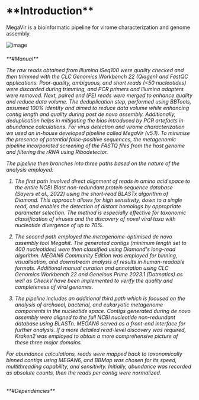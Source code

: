 <h1 class="entry-title" itemprop="headline"> **Introduction** </h1>

MegaVir is a bioinformatic pipeline for virome characterization and genome assembly.

![image](https://github.com/balazshorvathreal/MegaVir/assets/82114449/bb492788-b4b6-4a6a-91d8-fc6565dfc97d)


<h6> **#Manual**

The raw reads obtained from Illumina iSeq100 were quality checked and then trimmed with the CLC Genomics Workbench 22 (Qiagen) and FastQC applications. Poor-quality, ambiguous, and short reads (<50 nucleotides) were discarded during trimming, and PCR primers and Illumina adapters were removed. Next, paired end (PE) reads were merged to enhance quality and reduce data volume. The deduplication step, performed using BBTools, assumed 100% identity and aimed to reduce data volume while enhancing contig length and quality during post de novo assembly. Additionally, deduplication helps in mitigating the bias introduced by PCR artefacts in abundance calculations. For virus detection and virome characterization we used an in-house developed pipeline called MegaVir (v5.1). To minimise the presence of potential false-positive sequences, the metagenomic pipeline incorporated screening of the FASTQ files from the host genome and filtering the rRNA using Ribodetector. 

The pipeline then branches into three paths based on the nature of the analysis employed: 

1. The first path involved direct alignment of reads in amino acid space to the entire NCBI Blast non-redundant protein sequence database (Sayers et al., 2022) using the short-read BLASTx algorithm of Diamond. This approach allows for high sensitivity, down to a single read, and enables the detection of distant homologs by appropriate parameter selection. The method is especially effective for taxonomic classification of viruses and the discovery of novel viral taxa with nucleotide divergence of up to 70%. 

2. The second path employed the metagenome-optimised de novo assembly tool Megahit. The generated contigs (minimum length set to 400 nucleotides) were then classified using Diamond's long-read algorithm. MEGAN6 Community Edition was employed for binning, visualisation, and downstream analysis of results in human-readable formats. Additional manual curation and annotation using CLC Genomics Workbench 22 and Geneious Prime 2023.1 (Dotmatics) as well as CheckV have been implemented to verify the quality and completeness of viral genomes. 

3. The pipeline includes an additional third path which is focused on the analysis of archaeal, bacterial, and eukaryotic metagenome components in the nucleotide space. Contigs generated during de novo assembly were aligned to the full NCBI nucleotide non-redundant database using BLASTn. MEGAN6 served as a front-end interface for further analysis. If a more detailed read-level discovery was required, Kraken2 was employed to obtain a more comprehensive picture of these three major domains.

For abundance calculations, reads were mapped back to taxonomically binned contigs using MEGAN6, and BBMap was chosen for its speed, multithreading capability, and sensitivity. Initially, abundance was recorded as absolute counts, then the reads per contig were normalized.

<h6> **#Dependencies**
